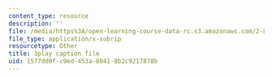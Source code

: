 ```yaml
---
content_type: resource
description: ''
file: /media/https%3A/open-learning-course-data-rc.s3.amazonaws.com/2-830j-control-of-manufacturing-processes-sma-6303-spring-2008/1577dd0fc9ed453a80418b2c9217878b_vHxLQwZtAD8.srt
file_type: application/x-subrip
resourcetype: Other
title: 3play caption file
uid: 1577dd0f-c9ed-453a-8041-8b2c9217878b
---
```

